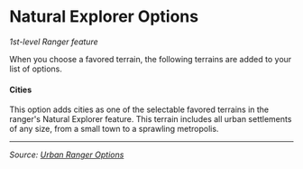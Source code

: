 # Natural Explorer Options

_1st-level Ranger feature_

When you choose a favored terrain, the following terrains are added to your list of options.

#### Cities

This option adds cities as one of the selectable favored terrains in the ranger's Natural Explorer feature. This terrain includes all urban settlements of any size, from a small town to a sprawling metropolis.

---

_Source: [Urban Ranger Options](https://github.com/mpanighetti/dnd5e-urban-ranger-options)_
